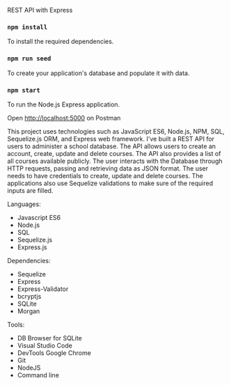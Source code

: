 REST API with Express

### `npm install`
To install the required dependencies.

### `npm run seed`
To create your application's database and populate it with data.

### `npm start`
To run the Node.js Express application.

Open [http://localhost:5000](http://localhost:5000) on Postman

This project uses technologies such as JavaScript ES6, Node.js, NPM, SQL, Sequelize.js ORM, and Express web framework. I've built a REST API for users to administer a school database. The API allows users to create an account, create, update and delete courses. The API also provides a list of all courses available publicly. The user interacts with the Database through HTTP requests, passing and retrieving data as JSON format. The user needs to have credentials to create, update and delete courses. The applications also use Sequelize validations to make sure of the required inputs are filled.

Languages:
- Javascript ES6
- Node.js
- SQL
- Sequelize.js
- Express.js

Dependencies:
- Sequelize
- Express
- Express-Validator
- bcryptjs
- SQLite
- Morgan

Tools:
- DB Browser for SQLite
- Visual Studio Code
- DevTools Google Chrome
- Git
- NodeJS
- Command line